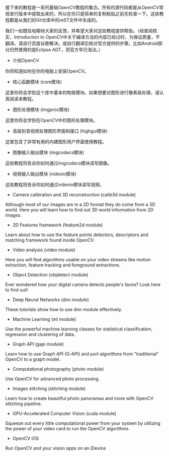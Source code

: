 接下来的教程是一系列基础OpenCV教程的集合。所有的源代码都是从OpenCV常规发行版本中提取出来的，所以在你只是简单的复制粘贴之前先检查一下。这些教程都是从我们的Git仓库中的reST文件中生成的。

我们一如既往地期待大家的反馈，并希望大家对这些教程提供帮助。（经查阅核实，Introduction to OpenCV中关于编译方法的内容已经过时，为保证质量，不翻译。请自行百度谷歌解决。或自行翻译后核对官方提供的步骤。比如Android部分仍然使用的是Eclipse ADT，而官方早已淘汰。）

* 介绍OpenCV

你将知道如何在你的电脑上安装OpenCV。

* 核心函数模块 (core模块)

这里你将会学到这个库中基本的构架模块。如果想要对图形进行像素级处理，请认真阅读本教程。

* 图形处理模块 (imgproc模块)

这里你将会学到在OpenCV中的图形处理模块。

* 高级别音视频处理图形界面和接口 (highgui模块)

这里包含了非常有用的内建图形用户界面使用教程。

* 图像输入输出模块 (imgcodecs模块)

这些教程将告诉你如何通过imgcodecs模块读写图像。

* 视频输入输出模块 (videoio模块)

这些教程将告诉你如何通过videoio模块读写视频。

* Camera calibration and 3D reconstruction (calib3d module)

Although most of our images are in a 2D format they do come from a 3D world. Here you will learn how to find out 3D world information from 2D images.

* 2D Features framework (feature2d module)

Learn about how to use the feature points detectors, descriptors and matching framework found inside OpenCV.

* Video analysis (video module)

Here you will find algorithms usable on your video streams like motion extraction, feature tracking and foreground extractions.

* Object Detection (objdetect module)

Ever wondered how your digital camera detects people's faces? Look here to find out!

* Deep Neural Networks (dnn module)

These tutorials show how to use dnn module effectively.

* Machine Learning (ml module)

Use the powerful machine learning classes for statistical classification, regression and clustering of data.

* Graph API (gapi module)

Learn how to use Graph API (G-API) and port algorithms from "traditional" OpenCV to a graph model.

* Computational photography (photo module)

Use OpenCV for advanced photo processing.

* Images stitching (stitching module)

Learn how to create beautiful photo panoramas and more with OpenCV stitching pipeline.

* GPU-Accelerated Computer Vision (cuda module)

Squeeze out every little computational power from your system by utilizing the power of your video card to run the OpenCV algorithms.

* OpenCV iOS

Run OpenCV and your vision apps on an iDevice
